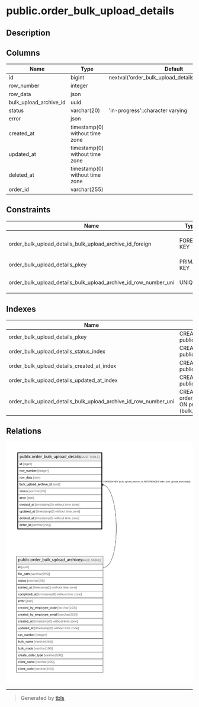 # public.order_bulk_upload_details

## Description

## Columns

| Name | Type | Default | Nullable | Children | Parents | Comment |
| ---- | ---- | ------- | -------- | -------- | ------- | ------- |
| id | bigint | nextval('order_bulk_upload_details_id_seq'::regclass) | false |  |  |  |
| row_number | integer |  | false |  |  |  |
| row_data | json |  | false |  |  |  |
| bulk_upload_archive_id | uuid |  | false |  | [public.order_bulk_upload_archives](public.order_bulk_upload_archives.md) |  |
| status | varchar(20) | 'in-progress'::character varying | false |  |  |  |
| error | json |  | true |  |  |  |
| created_at | timestamp(0) without time zone |  | true |  |  |  |
| updated_at | timestamp(0) without time zone |  | true |  |  |  |
| deleted_at | timestamp(0) without time zone |  | true |  |  |  |
| order_id | varchar(255) |  | true |  |  |  |

## Constraints

| Name | Type | Definition |
| ---- | ---- | ---------- |
| order_bulk_upload_details_bulk_upload_archive_id_foreign | FOREIGN KEY | FOREIGN KEY (bulk_upload_archive_id) REFERENCES order_bulk_upload_archives(id) |
| order_bulk_upload_details_pkey | PRIMARY KEY | PRIMARY KEY (id) |
| order_bulk_upload_details_bulk_upload_archive_id_row_number_uni | UNIQUE | UNIQUE (bulk_upload_archive_id, row_number) |

## Indexes

| Name | Definition |
| ---- | ---------- |
| order_bulk_upload_details_pkey | CREATE UNIQUE INDEX order_bulk_upload_details_pkey ON public.order_bulk_upload_details USING btree (id) |
| order_bulk_upload_details_status_index | CREATE INDEX order_bulk_upload_details_status_index ON public.order_bulk_upload_details USING btree (status) |
| order_bulk_upload_details_created_at_index | CREATE INDEX order_bulk_upload_details_created_at_index ON public.order_bulk_upload_details USING btree (created_at) |
| order_bulk_upload_details_updated_at_index | CREATE INDEX order_bulk_upload_details_updated_at_index ON public.order_bulk_upload_details USING btree (updated_at) |
| order_bulk_upload_details_bulk_upload_archive_id_row_number_uni | CREATE UNIQUE INDEX order_bulk_upload_details_bulk_upload_archive_id_row_number_uni ON public.order_bulk_upload_details USING btree (bulk_upload_archive_id, row_number) |

## Relations

![er](public.order_bulk_upload_details.svg)

---

> Generated by [tbls](https://github.com/k1LoW/tbls)
